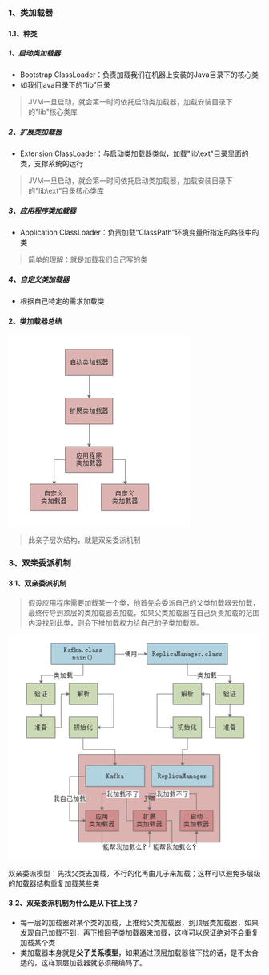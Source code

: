 ### 1、类加载器

#### 1.1、种类

##### 1、启动类加载器

- Bootstrap ClassLoader：负责加载我们在机器上安装的Java目录下的核心类
- 如我们java目录下的“lib”目录

> JVM一旦启动，就会第一时间依托启动类加载器，加载安装目录下的"lib"核心类库

##### 2、扩展类加载器

- Extension ClassLoader：与启动类加载器类似，加载"lib\ext"目录里面的类，支撑系统的运行

> JVM一旦启动，就会第一时间依托启动类加载器，加载安装目录下的"lib\ext"目录核心类库

##### 3、应用程序类加载器

- Application ClassLoader：负责加载“ClassPath”环境变量所指定的路径中的类

> 简单的理解：就是加载我们自己写的类

##### 4、自定义类加载器

- 根据自己特定的需求加载类

#### 2、类加载器总结

![1609160000209](../../../image/1609160000209.png)

> 此亲子层次结构，就是双亲委派机制



### 3、双亲委派机制

#### 3.1、双亲委派机制

> 假设应用程序需要加载某一个类，他首先会委派自己的父类加载器去加载，最终传导到顶层的类加载器去加载，如果父类加载器在自己负责加载的范围内没找到此类，则会下推加载权力给自己的子类加载器。

![1609241396547](../../../image/1609241396547.png)

双亲委派模型：先找父类去加载，不行的化再由儿子来加载；这样可以避免多层级的加载器结构重复加载某些类

#### 3.2、双亲委派机制为什么是从下往上找？

- 每一层的加载器对某个类的加载，上推给父类加载器，到顶层类加载器，如果发现自己加载不到，再下推回子类加载器来加载，这样可以保证绝对不会重复加载某个类
- 类加载器本身就是**父子关系模型**，如果通过顶层加载器往下找的话，是不太合适的，这样顶层加载器就必须硬编码了。